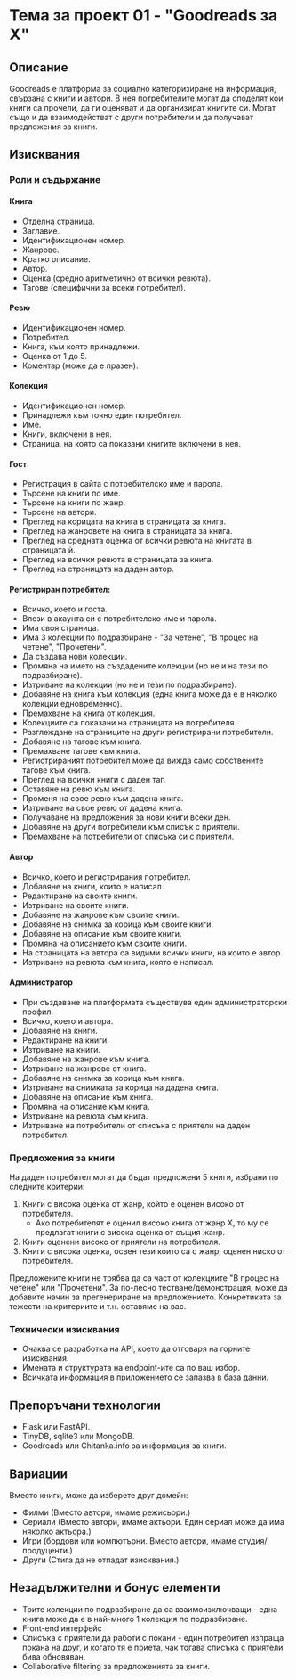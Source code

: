# Тема за проект 01 - "Goodreads за X"

## Описание

Goodreads е платформа за социално категоризиране на информация, свързана с книги и автори.
В нея потребителите могат да споделят кои книги са прочели, да ги оценяват и да организират книгите си.
Могат също и да взаимодействат с други потребители и да получават предложения за книги.

## Изисквания

### Роли и съдържание

#### Книга

- Отделна страница.
- Заглавие.
- Идентификационен номер.
- Жанрове.
- Кратко описание.
- Автор.
- Оценка (средно аритметично от всички ревюта).
- Тагове (специфични за всеки потребител).

#### Ревю

- Идентификационен номер.
- Потребител.
- Книга, към която принадлежи.
- Оценка от 1 до 5.
- Коментар (може да е празен).

#### Колекция

- Идентификационен номер.
- Принадлежи към точно един потребител.
- Име.
- Книги, включени в нея.
- Страница, на която са показани книгите включени в нея.

#### Гост

- Регистрация в сайта с потребителско име и парола.
- Търсене на книги по име.
- Търсене на книги по жанр.
- Търсене на автори.
- Преглед на корицата на книга в страницата за книга.
- Преглед на жанровете на книга в страницата за книга.
- Преглед на средната оценка от всички ревюта на книгата в страницата ѝ.
- Преглед на всички ревюта в страницата за книга.
- Преглед на страницата на даден автор.

#### Регистриран потребител:

- Всичко, което и госта.
- Влези в акаунта си с потребителско име и парола.
- Има своя страница.
- Има 3 колекции по подразбиране - "За четене", "В процес на четене", "Прочетени".
- Да създава нови колекции.
- Промяна на името на създадените колекции (но не и на тези по подразбиране).
- Изтриване на колекции (но не и тези по подразбиране).
- Добавяне на книга към колекция (една книга може да е в няколко колекции едновременно).
- Премахване на книга от колекция.
- Колекциите са показани на страницата на потребителя.
- Разглеждане на страниците на други регистрирани потребители.
- Добавяне на тагове към книга.
- Премахване тагове към книга.
- Регистрираният потребител може да вижда само собствените тагове към книга.
- Преглед на всички книги с даден таг.
- Оставяне на ревю към книга.
- Променя на свое ревю към дадена книга.
- Изтриване на свое ревю от дадена книга.
- Получаване на предложения за нови книги всеки ден.
- Добавяне на други потребители към списък с приятели.
- Премахване на потребители от списъка си с приятели.

#### Автор

- Всичко, което и регистрирания потребител.
- Добавяне на книги, които е написал.
- Редактиране на своите книги.
- Изтриване на своите книги.
- Добавяне на жанрове към своите книги.
- Добавяне на снимка за корица към своите книги.
- Добавяне на описание към своите книги.
- Промяна на описанието към своите книги.
- На страницата на автора са видими всички книги, на които е автор.
- Изтриване на ревюта към книга, която е написал.

#### Администратор

- При създаване на платформата съществува един администраторски профил.
- Всичко, което и автора.
- Добавяне на книги.
- Редактиране на книги.
- Изтриване на книги.
- Добавяне на жанрове към книга.
- Изтриване на жанрове от книга.
- Добавяне на снимка за корица към книга.
- Изтриване на снимката за корица на дадена книга.
- Добавяне на описание към книга.
- Промяна на описание към книга.
- Изтриване на ревюта към книга.
- Изтриване на потребители от списъка с приятели на даден потребител.

### Предложения за книги

На даден потребител могат да бъдат предложени 5 книги, избрани по следните критерии:

1. Книги с висока оценка от жанр, който е оценен високо от потребителя.
   - Ако потребителят е оценил високо книга от жанр X, то му се предлагат книги с висока оценка от същия жанр.
2. Книги оценени високо от приятели на потребителя.
3. Книги с висока оценка, освен тези които са с жанр, оценен ниско от потребителя.

Предложените книги не трябва да са част от колекциите "В процес на четене" или "Прочетени".
За по-лесно тестване/демонстрация, може да добавите начин за прегенериране на предложението.
Конкретиката за тежести на критериите и т.н. оставяме на вас.

### Технически изисквания

- Очаква се разработка на API, което да отговаря на горните изисквания.
- Имената и структурата на endpoint-ите са по ваш избор.
- Всичката информация в приложението се запазва в база данни.

## Препоръчани технологии

- Flask или FastAPI.
- TinyDB, sqlite3 или MongoDB.
- Goodreads или Chitanka.info за информация за книги.

## Вариации

Вместо книги, може да изберете друг домейн:

- Филми (Вместо автори, имаме режисьори.)
- Сериали (Вместо автори, имаме актьори. Един сериал може да има няколко актьора.)
- Игри (бордови или компютърни. Вместо автори, имаме студия/продуценти.)
- Други (Стига да не отпадат изисквания.)

## Незадължителни и бонус елементи

- Трите колекции по подразбиране да са взаимоизключващи - една книга може да е в най-много 1 колекция по подразбиране.
- Front-end интерфейс
- Списъка с приятели да работи с покани - един потребител изпраща покана на друг, и когато тя е приета, чак тогава списъка с приятели бива обновяван.
- Collaborative filtering за предложенията за книги.
